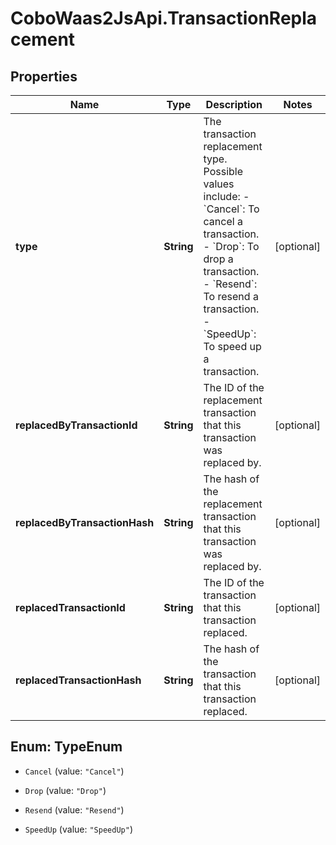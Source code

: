 # CoboWaas2JsApi.TransactionReplacement

## Properties

Name | Type | Description | Notes
------------ | ------------- | ------------- | -------------
**type** | **String** | The transaction replacement type. Possible values include:    - &#x60;Cancel&#x60;: To cancel a transaction.   - &#x60;Drop&#x60;: To drop a transaction.   - &#x60;Resend&#x60;: To resend a transaction.   - &#x60;SpeedUp&#x60;: To speed up a transaction.  | [optional] 
**replacedByTransactionId** | **String** | The ID of the replacement transaction that this transaction was replaced by. | [optional] 
**replacedByTransactionHash** | **String** | The hash of the replacement transaction that this transaction was replaced by. | [optional] 
**replacedTransactionId** | **String** | The ID of the transaction that this transaction replaced. | [optional] 
**replacedTransactionHash** | **String** | The hash of the transaction that this transaction replaced. | [optional] 



## Enum: TypeEnum


* `Cancel` (value: `"Cancel"`)

* `Drop` (value: `"Drop"`)

* `Resend` (value: `"Resend"`)

* `SpeedUp` (value: `"SpeedUp"`)




